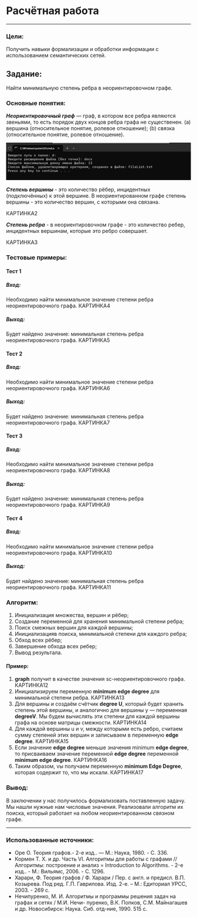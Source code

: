 # Расчётная работа

---

### Цели:
Получить навыки формализации и обработки информации с использованием семантических сетей.

## Задание:
Найти минимальную степень ребра в неориентировочном графе. 

### Основные понятия:
***Неориентировочный граф*** — граф, в котором все ребра являются звеньями, то есть порядок двух концов ребра графа не существенен.
(a) вершина (относительное понятие, ролевое отношение); 
(b) связка (относительное понятие, ролевое отношение).

![](1.png)

***Степень вершины*** - это количество рёбер, инцидентных (подключённых) к этой вершине. В неориентированном графе степень вершины - это количество вершин, с которыми она связана.

КАРТИНКА2

***Степень ребра*** - в неориентировочном графе - это количество ребер, инцидентных вершинам, которые это ребро совершает.

КАРТИНКА3

### Тестовые примеры:

#### Тест 1
##### Вход:
Необходимо найти минимальное значение степени ребра неориентировочного графа. 
КАРТИНКА4
##### Выход:
Будет найдено значение: минимальная степень ребра неориентировочного графа.
КАРТИНКА5

#### Тест 2
##### Вход:
Необходимо найти минимальное значение степени ребра неориентировочного графа. 
КАРТИНКА6
##### Выход:
Будет найдено значение: минимальная степень ребра неориентировочного графа.
КАРТИНКА7

#### Тест 3
##### Вход:
Необходимо найти минимальное значение степени ребра неориентировочного графа. 
КАРТИНКА8
##### Выход:
Будет найдено значение: минимальная степень ребра неориентировочного графа.
КАРТИНКА9

#### Тест 4
##### Вход:
Необходимо найти минимальное значение степени ребра неориентировочного графа. 
КАРТИНКА10
##### Выход:
Будет найдено значение: минимальная степень ребра неориентировочного графа.
КАРТИНКА11

### Алгоритм:
1. Инициализация множества, вершин и рёбер;
2. Создание переменной для хранения минимальной степени ребра;
3. Поиск смежных вершин для каждой вершины;
4. Инициализацияв поиска, минимальной степени для каждого ребра;
5. Обход всех рёбер;
6. Завершение обхода всех ребер;
7. Вывод результала.


#### Пример:
1. **graph** получит в качестве значения sc-неориентировочного графа.
   КАРТИНКА12
2. Инициализируем переменную **minimum edge degree** для минимальной степени ребра.
   КАРТИНКА13
3. Для вершины и создаём счётчик **degree U**, который будет хранить степень этой вершины, и аналогично для вершины у — переменная **degreeV**. Мы будем вычислять эти степени для каждой вершины графа на основе матрицы смежности.
   КАРТИНКА14
4. Для каждой вершины u и v, между которыми есть ребро, считаем сумму степеней этих вершин и записываем в переменную **edge degree**.
   КАРТИНКА15
5. Если значение **edge degree** меньше значения minimum **edge degree**, то присваиваем значение переменной **edge degree** переменной **minimum edge degree**.
   КАРТИНКА16
6. Таким образом, vы получаем переменную **minimum Edge Degree**, которая содержит то, что мы искали.
   КАРТИНКА17

### Вывод:
В заключении у нас получилось формализовать поставленную задачу. Мы нашли нужные нам числовые значения. Реализовали алгоритм их поиска, который работает на любом неориентированном связном графе.

---

### Использованные источники:
- Оре О. Теория графов.- 2-е изд.. — М.: Наука, 1980. - С. 336.
- Кормен Т. Х. и др. Часть VI. Алгоритмы для работы с графами // Алгоритмы: построение и анализ = Introduction to Algorithms. - 2-е изд.. - М.: Вильямс, 2006. - С. 1296.
- Харари, Ф. Теория графов / Ф. Харари / Пер. с англ. и предисл. В.П. Козырева. Под ред. Г.П. Гаврилова. Изд. 2-е. – М.: Едиториал УРСС, 2003. - 269 с.
- Нечипуренко, М. И. Алгоритмы и программы решения задач на графах и сетях / М.И. Нечи- пуренко, В.К. Попков, С.М. Майнагашев и др. Новосибирск: Наука. Сиб. отд-ние, 1990.
515 с.
